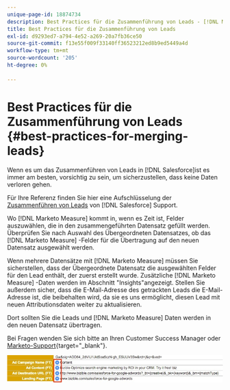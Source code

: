 ```yaml
---
unique-page-id: 18874734
description: Best Practices für die Zusammenführung von Leads - [!DNL Marketo Measure] - Produktdokumentation
title: Best Practices für die Zusammenführung von Leads
exl-id: d9293ed7-a794-4e52-a269-20a7fb36ce50
source-git-commit: f13e55f009f33140ff36523212ed8b9ed5449a4d
workflow-type: tm+mt
source-wordcount: '205'
ht-degree: 0%

---
```


# Best Practices für die Zusammenführung von Leads {#best-practices-for-merging-leads}

Wenn es um das Zusammenführen von Leads in [!DNL Salesforce]ist es immer am besten, vorsichtig zu sein, um sicherzustellen, dass keine Daten verloren gehen.

Für Ihre Referenz finden Sie hier eine Aufschlüsselung der [Zusammenführen von Leads](https://help.salesforce.com/HTViewHelpDoc?id=leads_merge.htm&amp;language=en_US) von [!DNL Salesforce] Support.

Wo [!DNL Marketo Measure] kommt in, wenn es Zeit ist, Felder auszuwählen, die in den zusammengeführten Datensatz gefüllt werden. Überprüfen Sie nach Auswahl des Übergeordneten Datensatzes, ob das [!DNL Marketo Measure] -Felder für die Übertragung auf den neuen Datensatz ausgewählt werden.

Wenn mehrere Datensätze mit [!DNL Marketo Measure] müssen Sie sicherstellen, dass der Übergeordnete Datensatz die ausgewählten Felder für den Lead enthält, der zuerst erstellt wurde. Zusätzliche [!DNL Marketo Measure] -Daten werden im Abschnitt &quot;Insights&quot;angezeigt. Stellen Sie außerdem sicher, dass die E-Mail-Adresse des getrackten Leads die E-Mail-Adresse ist, die beibehalten wird, da sie es uns ermöglicht, diesen Lead mit neuen Attributionsdaten weiter zu aktualisieren.

Dort sollten Sie die Leads und [!DNL Marketo Measure] Daten werden in den neuen Datensatz übertragen.

Bei Fragen wenden Sie sich bitte an Ihren Customer Success Manager oder [Marketo-Support](https://nation.marketo.com/t5/support/ct-p/Support){target=&quot;_blank&quot;}.

![](assets/1.jpg)
